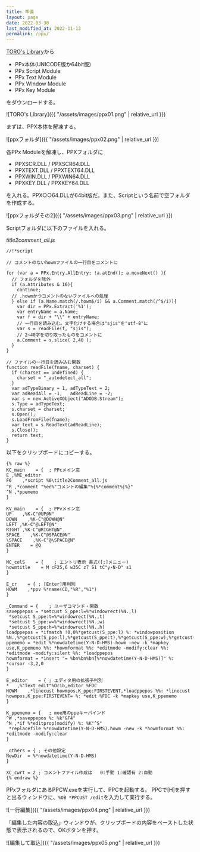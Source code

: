 ```yaml
---
title: 準備
layout: page
date: 2022-03-30
last_modified_at: 2022-11-13
permalink: /ppx/
---
```


[TORO's Library](http://toro.d.dooo.jp/)から

- PPx本体(UNICODE版か64bit版)
- PPx Script Module
- PPx Text Module
- PPx WIndow Module
- PPx Key Module

をダウンロードする。

![TORO's Library]({{ "/assets/images/ppx01.png" | relative_url }})

まずは、PPX本体を解凍する。

![ppxフォルダ]({{ "/assets/images/ppx02.png" | relative_url }})

各PPx Moduleを解凍し、PPXフォルダに

- PPXSCR.DLL / PPXSCR64.DLL
- PPXTEXT.DLL / PPXTEXT64.DLL
- PPXWIN.DLL / PPXWIN64.DLL
- PPXKEY.DLL / PPXKEY64.DLL

を入れる。PPX○○64.DLLが64bit版だ。また、Scriptという名前で空フォルダを作成する。

![ppxフォルダその2]({{ "/assets/images/ppx03.png" | relative_url }})

Scriptフォルダに以下のファイルを入れる。

_title2comment_all.js_

```text
//!*script

// コメントのないhowmファイルの一行目をコメントに

for (var a = PPx.Entry.AllEntry; !a.atEnd(); a.moveNext() ){
  // フォルダを除外
  if (a.Attributes & 16){
    continue;
  // .howmかつコメントのないファイルへの処理
  } else if (a.Name.match(/.howm$/i) && a.Comment.match(/^$/i)){
    var dir = PPx.Extract('%1');
    var entryName = a.Name;
    var f = dir + "\\" + entryName;
    // 一行目を読み込む。文字化けする場合は"sjis"を"utf-8"に
    var s = readFile(f, "sjis");
    // 2~40字を切り取ったものをコメントに
    a.Comment = s.slice( 2,40 );
  }
}

// ファイルの一行目を読み込む関数
function readFile(fname, charset) {
  if (charset == undefined) {
    charset = "_autodetect_all";
  }
  var adTypeBinary = 1, adTypeText = 2;
  var adReadAll = -1,   adReadLine = -2;
  var s = new ActiveXObject("ADODB.Stream");
  s.Type = adTypeText;
  s.charset = charset;
  s.Open();
  s.LoadFromFile(fname);
  var text = s.ReadText(adReadLine);
  s.Close();
  return text;
}
```

以下をクリップボードにコピーする。

```text
{% raw %}
KC_main    = {	; PPcメイン窓
E ,%ME_editor
F6    ,*script %0\title2Comment_all.js
^R ,*comment "%ee%"コメントの編集"%{%*comment%|%}"
^N ,*ppememo
}

KV_main    = {	; PPvメイン窓
UP    ,%K-C"@UP@N"
DOWN    ,%K-C"@DOWN@N"
LEFT ,%K-C"@LEFT@N"
RIGHT ,%K-C"@RIGHT@N"
SPACE    ,%K-C"@SPACE@N"
\SPACE    ,%K-C"@\SPACE@N"
ENTER    = @Q
}

MC_celS    = {    ; エントリ表示 書式([;]メニュー)
howmtitle    = M cF25,6 w35C z7 S1 tC"y-N-D" s1
}

E_cr    = {	; [Enter]用判別
HOWM    ,*ppv %*name(CD,"%R","%1")
}

_Command = {	; ユーザコマンド・関数
saveppepos = *setcust S_ppe:l=%*windowrect(%N.,l)
 *setcust S_ppe:t=%*windowrect(%N.,t)
 *setcust S_ppe:w=%*windowrect(%N.,w)
 *setcust S_ppe:h=%*windowrect(%N.,h)
loadppepos = *ifmatch !0,0%*getcust(S_ppe:l) %: *windowposition %N.,%*getcust(S_ppe:l),%*getcust(S_ppe:t),%*getcust(S_ppe:w),%*getcust(S_ppe:h)
ppememo = *edit %*nowdatetime(Y-N-D-HMS).howm -new -k *mapkey use,K_ppememo %%: *howmformat %%: *editmode -modify:clear %%: *editmode -modify:silent %%: *loadppepos
howmformat = *insert "= %bn%bn%bn[%*nowdatetime(Y-N-D-HMS)]" %: *cursor -3,2,0
}

E_editor	= {	; エディタ用の拡張子判別
*	,%"Text edit"%Orib,editor %FDC
HOWM	,*linecust howmpos,K_ppe:FIRSTEVENT,*loadppepos %%: *linecust howmpos,K_ppe:FIRSTEVENT= %: *edit %FDC -k *mapkey use,K_ppememo
}

K_ppememo = {	; moe用のppeキーバインド
^W ,*saveppepos %: %k"&F4"
^N ,*if %*editprop(modify) %: %K"^S"
 *replacefile %*nowdatetime(Y-N-D-HMS).howm -new -k *howmformat %%: *editmode -modify:clear
}

_others	= {	; その他設定
NewDir	= %*nowdatetime(Y-N-D-HMS)
}

XC_cwrt	= 2	; コメントファイル作成は	0:手動 1:確認有 2:自動
{% endraw %}
```

PPxフォルダにあるPPCW.exeを実行して、PPCを起動する。
PPCで[H]を押すと出るウィンドウに、`%OB *PPCUST /edit`を入力して実行する。

![一行編集]({{ "/assets/images/ppx04.png" | relative_url }})

「編集した内容の取込」ウィンドウが、クリップボードの内容をペーストした状態で表示されるので、OKボタンを押す。

![編集して取込]({{ "/assets/images/ppx05.png" | relative_url }})

